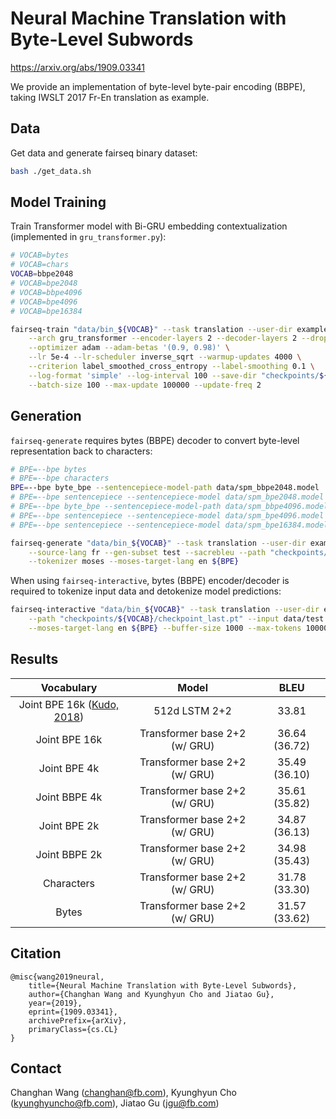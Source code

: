 # Neural Machine Translation with Byte-Level Subwords

https://arxiv.org/abs/1909.03341

We provide an implementation of byte-level byte-pair encoding (BBPE), taking IWSLT 2017 Fr-En translation as
example.

## Data
Get data and generate fairseq binary dataset:
```bash
bash ./get_data.sh
```

## Model Training
Train Transformer model with Bi-GRU embedding contextualization (implemented in `gru_transformer.py`):
```bash
# VOCAB=bytes
# VOCAB=chars
VOCAB=bbpe2048
# VOCAB=bpe2048
# VOCAB=bbpe4096
# VOCAB=bpe4096
# VOCAB=bpe16384
```
```bash
fairseq-train "data/bin_${VOCAB}" --task translation --user-dir examples/byte_level_bpe/gru_transformer \
    --arch gru_transformer --encoder-layers 2 --decoder-layers 2 --dropout 0.3 --share-all-embeddings \
    --optimizer adam --adam-betas '(0.9, 0.98)' \
    --lr 5e-4 --lr-scheduler inverse_sqrt --warmup-updates 4000 \
    --criterion label_smoothed_cross_entropy --label-smoothing 0.1 \
    --log-format 'simple' --log-interval 100 --save-dir "checkpoints/${VOCAB}" \
    --batch-size 100 --max-update 100000 --update-freq 2
```

## Generation
`fairseq-generate` requires bytes (BBPE) decoder to convert byte-level representation back to characters:
```bash
# BPE=--bpe bytes
# BPE=--bpe characters
BPE=--bpe byte_bpe --sentencepiece-model-path data/spm_bbpe2048.model
# BPE=--bpe sentencepiece --sentencepiece-model data/spm_bpe2048.model
# BPE=--bpe byte_bpe --sentencepiece-model-path data/spm_bbpe4096.model
# BPE=--bpe sentencepiece --sentencepiece-model data/spm_bpe4096.model
# BPE=--bpe sentencepiece --sentencepiece-model data/spm_bpe16384.model
```

```bash
fairseq-generate "data/bin_${VOCAB}" --task translation --user-dir examples/byte_level_bpe/gru_transformer \
    --source-lang fr --gen-subset test --sacrebleu --path "checkpoints/${VOCAB}/checkpoint_last.pt" \
    --tokenizer moses --moses-target-lang en ${BPE}
```
When using `fairseq-interactive`, bytes (BBPE) encoder/decoder is required to tokenize input data and detokenize model predictions:
```bash
fairseq-interactive "data/bin_${VOCAB}" --task translation --user-dir examples/byte_level_bpe/gru_transformer \
    --path "checkpoints/${VOCAB}/checkpoint_last.pt" --input data/test.fr --tokenizer moses --moses-source-lang fr \
    --moses-target-lang en ${BPE} --buffer-size 1000 --max-tokens 10000
```

## Results
| Vocabulary    | Model  | BLEU |
|:-------------:|:-------------:|:-------------:|
| Joint BPE 16k ([Kudo, 2018](https://arxiv.org/abs/1804.10959)) | 512d LSTM 2+2 | 33.81 |
| Joint BPE 16k | Transformer base 2+2 (w/ GRU) | 36.64 (36.72) |
| Joint BPE 4k | Transformer base 2+2 (w/ GRU) | 35.49 (36.10) |
| Joint BBPE 4k | Transformer base 2+2 (w/ GRU) | 35.61 (35.82) |
| Joint BPE 2k | Transformer base 2+2 (w/ GRU) | 34.87 (36.13) |
| Joint BBPE 2k | Transformer base 2+2 (w/ GRU) | 34.98 (35.43) |
| Characters | Transformer base 2+2 (w/ GRU) | 31.78 (33.30) |
| Bytes | Transformer base 2+2 (w/ GRU) | 31.57 (33.62) |


## Citation
```
@misc{wang2019neural,
    title={Neural Machine Translation with Byte-Level Subwords},
    author={Changhan Wang and Kyunghyun Cho and Jiatao Gu},
    year={2019},
    eprint={1909.03341},
    archivePrefix={arXiv},
    primaryClass={cs.CL}
}
```


## Contact
Changhan Wang ([changhan@fb.com](mailto:changhan@fb.com)),
Kyunghyun Cho ([kyunghyuncho@fb.com](mailto:kyunghyuncho@fb.com)),
Jiatao Gu ([jgu@fb.com](mailto:jgu@fb.com))
